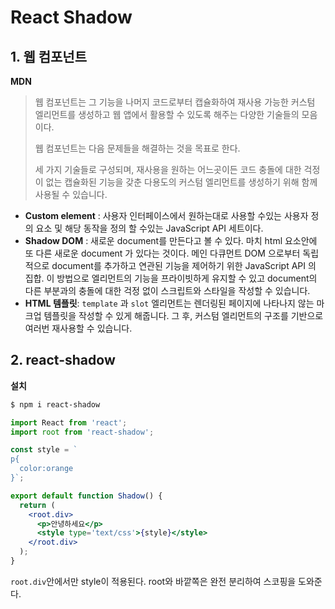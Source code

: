 # React Shadow

## 1. 웹 컴포넌트

**MDN**

> 웹 컴포넌트는 그 기능을 나머지 코드로부터 캡슐화하여 재사용 가능한 커스텀 엘리먼트를 생성하고 웹 앱에서 활용할 수 있도록 해주는 다양한 기술들의 모음이다. 
>
> 웹 컴포넌트는 다음 문제들을 해결하는 것을 목표로 한다. 
>
> 세 가지 기술들로 구성되며, 재사용을 원하는 어느곳이든 코드 충돌에 대한 걱정이 없는 캡슐화된 기능을 갖춘 다용도의 커스텀 엘리먼트를 생성하기 위해 함께 사용될 수 있습니다.

- **Custom element** : 사용자 인터페이스에서 원하는대로 사용할 수있는 사용자 정의 요소 및 해당 동작을 정의 할 수있는 JavaScript API 세트이다.
- **Shadow DOM** : 새로운 document를 만든다고 볼 수 있다. 마치 html 요소안에 또 다른 새로운 document 가 있다는 것이다. 메인 다큐먼트 DOM 으로부터 독립적으로  document를 추가하고 연관된 기능을 제어하기 위한 JavaScript API 의 집합. 이 방법으로 엘리먼트의 기능을 프라이빗하게 유지할 수 있고 document의 다른 부분과의 충돌에 대한 걱정 없이 스크립트와 스타일을 작성할 수 있습니다.
- **HTML 템플릿**: `template` 과 `slot` 엘리먼트는 렌더링된 페이지에 나타나지 않는 마크업 템플릿을 작성할 수 있게 해줍니다. 그 후, 커스텀 엘리먼트의 구조를 기반으로 여러번 재사용할 수 있습니다.



## 2. react-shadow

**설치**

```bash
$ npm i react-shadow
```

```jsx
import React from 'react';
import root from 'react-shadow';

const style = `
p{
  color:orange
}`;

export default function Shadow() {
  return (
    <root.div>
      <p>안녕하세요</p>
      <style type='text/css'>{style}</style>
    </root.div>
  );
}
```

`root.div`안에서만 style이 적용된다. root와 바깥쪽은 완전 분리하여 스코핑을 도와준다.

